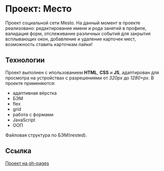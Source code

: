 # Проект: Место

Проект социальной сети Mesto. На данный момент в проекте реализовано: редактирование имени и рода занятий в профиле, валидация форм, отслеживание различных событий для закрытия всплывающих окон,  добавление и удаление карточек мест, возможность ставить карточкам лайки!

## Технологии
Проект выполнен с ипользованием **HTML**, **CSS** и **JS**, адаптирован для просмотра на устройствах с разрешениями от *320px* до *1280+px*. В проекте применяются:

* адаптивная вёрстка
* БЭМ
* flex
* grid
* работа с формами
* JavaScript
* ООП

Файловая структура по БЭМ(nested).

## Cсылка
[Проект на gh-pages](https://v37f.github.io/mesto/)
